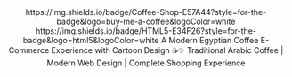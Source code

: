 <div align="center">
https://img.shields.io/badge/Coffee-Shop-E57A44?style=for-the-badge&logo=buy-me-a-coffee&logoColor=white
https://img.shields.io/badge/HTML5-E34F26?style=for-the-badge&logo=html5&logoColor=white
A Modern Egyptian Coffee E-Commerce Experience with Cartoon Design ☕✨
Traditional Arabic Coffee | Modern Web Design | Complete Shopping Experience
</div>
